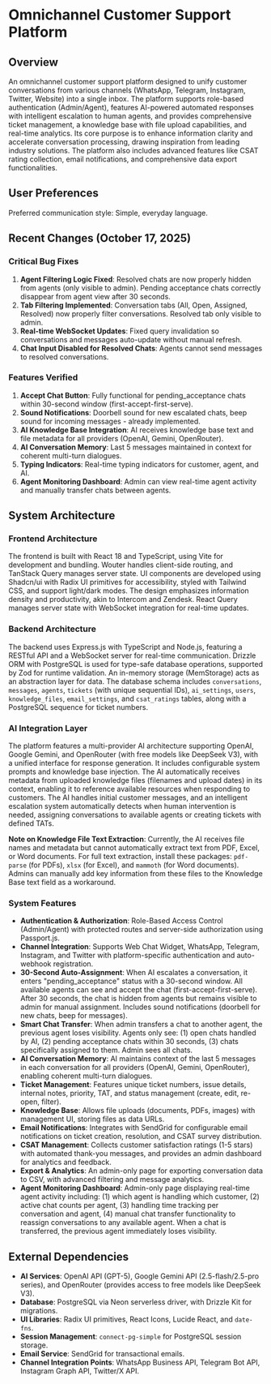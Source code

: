# Omnichannel Customer Support Platform

## Overview

An omnichannel customer support platform designed to unify customer conversations from various channels (WhatsApp, Telegram, Instagram, Twitter, Website) into a single inbox. The platform supports role-based authentication (Admin/Agent), features AI-powered automated responses with intelligent escalation to human agents, and provides comprehensive ticket management, a knowledge base with file upload capabilities, and real-time analytics. Its core purpose is to enhance information clarity and accelerate conversation processing, drawing inspiration from leading industry solutions. The platform also includes advanced features like CSAT rating collection, email notifications, and comprehensive data export functionalities.

## User Preferences

Preferred communication style: Simple, everyday language.

## Recent Changes (October 17, 2025)

### Critical Bug Fixes
1. **Agent Filtering Logic Fixed**: Resolved chats are now properly hidden from agents (only visible to admin). Pending acceptance chats correctly disappear from agent view after 30 seconds.
2. **Tab Filtering Implemented**: Conversation tabs (All, Open, Assigned, Resolved) now properly filter conversations. Resolved tab only visible to admin.
3. **Real-time WebSocket Updates**: Fixed query invalidation so conversations and messages auto-update without manual refresh.
4. **Chat Input Disabled for Resolved Chats**: Agents cannot send messages to resolved conversations.

### Features Verified
1. **Accept Chat Button**: Fully functional for pending_acceptance chats within 30-second window (first-accept-first-serve).
2. **Sound Notifications**: Doorbell sound for new escalated chats, beep sound for incoming messages - already implemented.
3. **AI Knowledge Base Integration**: AI receives knowledge base text and file metadata for all providers (OpenAI, Gemini, OpenRouter).
4. **AI Conversation Memory**: Last 5 messages maintained in context for coherent multi-turn dialogues.
5. **Typing Indicators**: Real-time typing indicators for customer, agent, and AI.
6. **Agent Monitoring Dashboard**: Admin can view real-time agent activity and manually transfer chats between agents.

## System Architecture

### Frontend Architecture

The frontend is built with React 18 and TypeScript, using Vite for development and bundling. Wouter handles client-side routing, and TanStack Query manages server state. UI components are developed using Shadcn/ui with Radix UI primitives for accessibility, styled with Tailwind CSS, and support light/dark modes. The design emphasizes information density and productivity, akin to Intercom and Zendesk. React Query manages server state with WebSocket integration for real-time updates.

### Backend Architecture

The backend uses Express.js with TypeScript and Node.js, featuring a RESTful API and a WebSocket server for real-time communication. Drizzle ORM with PostgreSQL is used for type-safe database operations, supported by Zod for runtime validation. An in-memory storage (MemStorage) acts as an abstraction layer for data. The database schema includes `conversations`, `messages`, `agents`, `tickets` (with unique sequential IDs), `ai_settings`, `users`, `knowledge_files`, `email_settings`, and `csat_ratings` tables, along with a PostgreSQL sequence for ticket numbers.

### AI Integration Layer

The platform features a multi-provider AI architecture supporting OpenAI, Google Gemini, and OpenRouter (with free models like DeepSeek V3), with a unified interface for response generation. It includes configurable system prompts and knowledge base injection. The AI automatically receives metadata from uploaded knowledge files (filenames and upload dates) in its context, enabling it to reference available resources when responding to customers. The AI handles initial customer messages, and an intelligent escalation system automatically detects when human intervention is needed, assigning conversations to available agents or creating tickets with defined TATs.

**Note on Knowledge File Text Extraction**: Currently, the AI receives file names and metadata but cannot automatically extract text from PDF, Excel, or Word documents. For full text extraction, install these packages: `pdf-parse` (for PDFs), `xlsx` (for Excel), and `mammoth` (for Word documents). Admins can manually add key information from these files to the Knowledge Base text field as a workaround.

### System Features

- **Authentication & Authorization**: Role-Based Access Control (Admin/Agent) with protected routes and server-side authorization using Passport.js.
- **Channel Integration**: Supports Web Chat Widget, WhatsApp, Telegram, Instagram, and Twitter with platform-specific authentication and auto-webhook registration.
- **30-Second Auto-Assignment**: When AI escalates a conversation, it enters "pending_acceptance" status with a 30-second window. All available agents can see and accept the chat (first-accept-first-serve). After 30 seconds, the chat is hidden from agents but remains visible to admin for manual assignment. Includes sound notifications (doorbell for new chats, beep for messages).
- **Smart Chat Transfer**: When admin transfers a chat to another agent, the previous agent loses visibility. Agents only see: (1) open chats handled by AI, (2) pending acceptance chats within 30 seconds, (3) chats specifically assigned to them. Admin sees all chats.
- **AI Conversation Memory**: AI maintains context of the last 5 messages in each conversation for all providers (OpenAI, Gemini, OpenRouter), enabling coherent multi-turn dialogues.
- **Ticket Management**: Features unique ticket numbers, issue details, internal notes, priority, TAT, and status management (create, edit, re-open, filter).
- **Knowledge Base**: Allows file uploads (documents, PDFs, images) with management UI, storing files as data URLs.
- **Email Notifications**: Integrates with SendGrid for configurable email notifications on ticket creation, resolution, and CSAT survey distribution.
- **CSAT Management**: Collects customer satisfaction ratings (1-5 stars) with automated thank-you messages, and provides an admin dashboard for analytics and feedback.
- **Export & Analytics**: An admin-only page for exporting conversation data to CSV, with advanced filtering and message analytics.
- **Agent Monitoring Dashboard**: Admin-only page displaying real-time agent activity including: (1) which agent is handling which customer, (2) active chat counts per agent, (3) handling time tracking per conversation and agent, (4) manual chat transfer functionality to reassign conversations to any available agent. When a chat is transferred, the previous agent immediately loses visibility.

## External Dependencies

- **AI Services**: OpenAI API (GPT-5), Google Gemini API (2.5-flash/2.5-pro series), and OpenRouter (provides access to free models like DeepSeek V3).
- **Database**: PostgreSQL via Neon serverless driver, with Drizzle Kit for migrations.
- **UI Libraries**: Radix UI primitives, React Icons, Lucide React, and `date-fns`.
- **Session Management**: `connect-pg-simple` for PostgreSQL session storage.
- **Email Service**: SendGrid for transactional emails.
- **Channel Integration Points**: WhatsApp Business API, Telegram Bot API, Instagram Graph API, Twitter/X API.